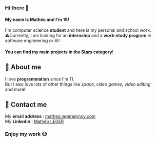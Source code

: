 ### Hi there 👋

#### My name is Mathéo and I'm 19!
I'm computer science **student** and here is my personal and school work.  
⚠️Currently, I am looking for an **internship** and a **work-study program** in software engineering or AI!   
#### You can find my main projects in the [Stars](https://github.com/matheoleger?tab=stars) category!

## 🌌 About me

I love **programmation** since I'm 11.  
But I also love lots of other things like _space_, _video games_, _video editing_ and more!

## 📧 Contact me

My **email address** : matheo.leger@ynov.com  
My **Linkedin** : [Mathéo LEGER](https://www.linkedin.com/in/math%C3%A9o-leger-648a711b6/)

### Enjoy my work 😉

<!--
**matheoleger/matheoleger** is a ✨ _special_ ✨ repository because its `README.md` (this file) appears on your GitHub profile.

Here are some ideas to get you started:

- 🔭 I’m currently working on ...
- 🌱 I’m currently learning ...
- 👯 I’m looking to collaborate on ...
- 🤔 I’m looking for help with ...
- 💬 Ask me about ...
- 📫 How to reach me: ...
- 😄 Pronouns: ...
- ⚡ Fun fact: ...
-->
